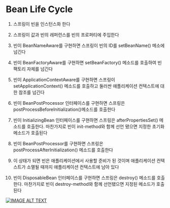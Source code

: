 Bean Life Cycle
===============

1. 스프링이 빈을 인스턴스화 한다

2. 스프링이 값과 빈의 레퍼런스를 빈의 프로퍼티에 주입한다

3. 빈이 BeanNameAware를 구현하면 스프링이 빈의 ID를 setBeanName() 메소에 넘긴다

4. 빈이 BeanFactoryAware를 구현하면 setBeanFactory() 메소드를 호출하여 빈 팩토리 자체를 넘긴다

5. 빈이 ApplicationContextAware를 구현하면 스프링이 setApplicationContext() 메소드를 호출하고
   둘러싼 애플리케이션 컨텍스트에 대한 참조를 넘긴다

6. 빈이 BeanPostProcessor 인터페이스를 구현하면 스프링은 postProcessBeforeInitialization()메소드를 호출한다

7. 빈이 InitializingBean 인터페이스를 구현하면 스프링은 afterPropertiesSet() 메소드를 호출한다. 마찬가지로 빈이
   init-method와 함께 선언 됐으면 지정한 초기화 메소드가 호출된다

8. 빈이 BeanPostProcessor를 구현하면 스프링은 postProcessAfterInitialization() 메소드를 호출한다

9. 이 상태가 되면 빈은 애플리케이션에서 사용할 준비가 된 것이며 애플리케이션 컨텍스트가 소멸될 때까지 애플리케이션 컨텍스트에 남아 있다

10. 빈이 DisposableBean 인터페이스를 구현하면 스프링은 destroy() 메소드를 호출한다. 마찬가지로 빈이 destroy-method와 함께 선언됐으면
    지정된 메소드가 호출된다


[![IMAGE ALT TEXT](http://robot6.comicbookresources.com/wp-content/uploads/2015/06/one-piece-guinness-625x750.jpg)](http://www.youtube.com/watch?v=3-3k-4flMFI?autoplay=1 "For You")